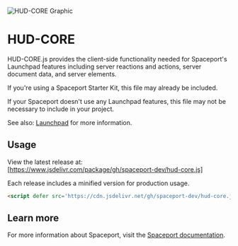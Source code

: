 ![HUD-CORE Graphic](https://spaceport.com.co/assets/hud-core-graphic.png "HUD-CORE Graphic")

# HUD-CORE
HUD-CORE.js provides the client-side functionality needed for Spaceport's Launchpad
features including server reactions and actions, server document data, and server elements.

If you're using a Spaceport Starter Kit, this file may already be included.

If your Spaceport doesn't use any Launchpad features, this file may not be necessary
to include in your project.

See also: [Launchpad](https://spaceport.com.co/docs/launchpad#hud-core) for more information.


## Usage

View the latest release at: [https://www.jsdelivr.com/package/gh/spaceport-dev/hud-core.js]

Each release includes a minified version for production usage.

```html
<script defer src='https://cdn.jsdelivr.net/gh/spaceport-dev/hud-core.js@1.0.0/hud-core.min.js'>
```

## Learn more
For more information about Spaceport, visit the [Spaceport documentation](https://spaceport.com.co/docs).
